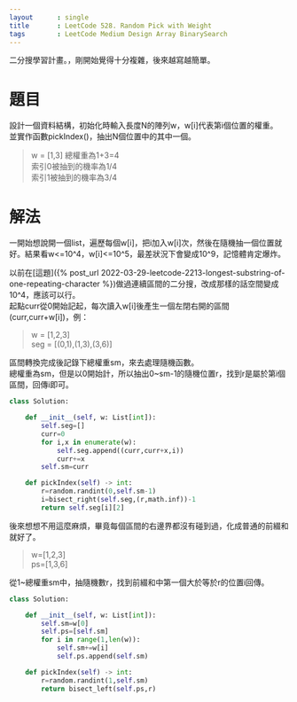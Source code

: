 ```yaml
--- 
layout      : single
title       : LeetCode 528. Random Pick with Weight
tags        : LeetCode Medium Design Array BinarySearch
---
```

二分搜學習計畫。，剛開始覺得十分複雜，後來越寫越簡單。

# 題目
設計一個資料結構，初始化時輸入長度N的陣列w，w[i]代表第i個位置的權重。  
並實作函數pickIndex()，抽出N個位置中的其中一個。  
> w = [1,3] 總權重為1+3=4  
> 索引0被抽到的機率為1/4  
> 索引1被抽到的機率為3/4  

# 解法
一開始想說開一個list，遍歷每個w[i]，把i加入w[i]次，然後在隨機抽一個位置就好。結果看w<=10^4，w[i]<=10^5，最差狀況下會變成10^9，記憶體肯定爆炸。  

以前在[這題]({% post_url 2022-03-29-leetcode-2213-longest-substring-of-one-repeating-character %})做過連續區間的二分搜，改成那樣的話空間變成10^4，應該可以行。  
起點curr從0開始記起，每次讀入w[i]後產生一個左閉右開的區間(curr,curr+w[i])，例：  
> w = [1,2,3]  
> seg = [(0,1),(1,3),(3,6)]  

區間轉換完成後記錄下總權重sm，來去處理隨機函數。  
總權重為sm，但是以0開始計，所以抽出0~sm-1的隨機位置r，找到r是屬於第i個區間，回傳i即可。

```python
class Solution:

    def __init__(self, w: List[int]):
        self.seg=[]
        curr=0
        for i,x in enumerate(w):
            self.seg.append((curr,curr+x,i))
            curr+=x
        self.sm=curr

    def pickIndex(self) -> int:
        r=random.randint(0,self.sm-1)
        i=bisect_right(self.seg,(r,math.inf))-1
        return self.seg[i][2]
```

後來想想不用這麼麻煩，畢竟每個區間的右邊界都沒有碰到過，化成普通的前綴和就好了。  
> w=[1,2,3]  
> ps=[1,3,6]  

從1~總權重sm中，抽隨機數r，找到前綴和中第一個大於等於r的位置i回傳。

```python
class Solution:

    def __init__(self, w: List[int]):
        self.sm=w[0]
        self.ps=[self.sm]
        for i in range(1,len(w)):
            self.sm+=w[i]
            self.ps.append(self.sm)

    def pickIndex(self) -> int:
        r=random.randint(1,self.sm)
        return bisect_left(self.ps,r)
```